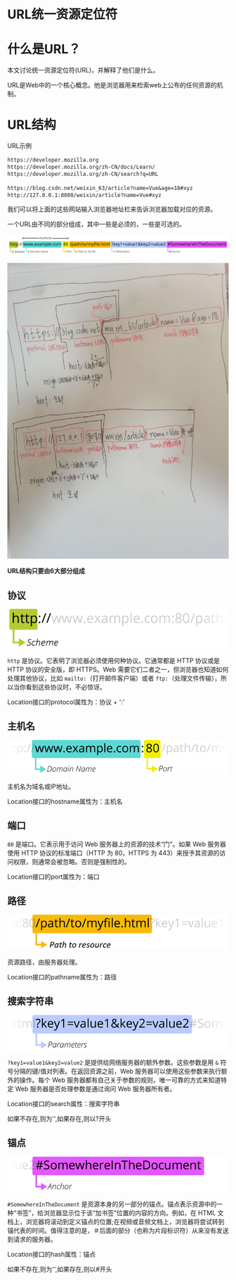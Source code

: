 # URL统一资源定位符

# 什么是URL？

本文讨论统一资源定位符(URL)，并解释了他们是什么。

URL是Web中的一个核心概念。他是浏览器用来检索web上公布的任何资源的机制。

# URL结构

URL示例

```
https://developer.mozilla.org
https://developer.mozilla.org/zh-CN/docs/Learn/
https://developer.mozilla.org/zh-CN/search?q=URL

https://blog.csdn.net/weixin_63/article?name=Vue&age=18#xyz
http://127.0.0.1:8080/weixin/article?name=Vue#xyz
```

我们可以将上面的这些网站输入浏览器地址栏来告诉浏览器加载对应的资源。

一个URL由不同的部分组成，其中一些是必须的，一些是可选的。

![](./img/URL结构1.png)

 ![](./img/URL结构.jpg)

**URL结构只要由6大部分组成**

## 协议

![](./img/URL协议.png)

`http` 是协议。它表明了浏览器必须使用何种协议。它通常都是 HTTP 协议或是 HTTP 协议的安全版，即 HTTPS。Web 需要它们二者之一，但浏览器也知道如何处理其他协议，比如 `mailto:`（打开邮件客户端）或者 `ftp:`（处理文件传输），所以当你看到这些协议时，不必惊讶。

Location接口的protocol属性为：协议 + ':'

## 主机名

![](./img/主机名.png)

主机名为域名或IP地址。

Location接口的hostname属性为：主机名

## 端口

`80` 是端口。它表示用于访问 Web 服务器上的资源的技术“门”。如果 Web 服务器使用 HTTP 协议的标准端口（HTTP 为 80，HTTPS 为 443）来授予其资源的访问权限，则通常会被忽略。否则是强制性的。

Location接口的port属性为：端口

## 路径

![](./img/路径.png)

资源路径，由服务器处理。

Location接口的pathname属性为：路径

## 搜索字符串

![](./img/搜索字符串.png)

`?key1=value1&key2=value2` 是提供给网络服务器的额外参数。这些参数是用 `&` 符号分隔的键/值对列表。在返回资源之前，Web 服务器可以使用这些参数来执行额外的操作。每个 Web 服务器都有自己关于参数的规则，唯一可靠的方式来知道特定 Web 服务器是否处理参数是通过询问 Web 服务器所有者。

Location接口的search属性：搜索字符串

如果不存在,则为'',如果存在,则以?开头

## 锚点

![](./img/锚点.png)

`#SomewhereInTheDocument` 是资源本身的另一部分的锚点。锚点表示资源中的一种“书签”，给浏览器显示位于该“加书签”位置的内容的方向。例如，在 HTML 文档上，浏览器将滚动到定义锚点的位置;在视频或音频文档上，浏览器将尝试转到锚代表的时间。值得注意的是，＃后面的部分（也称为片段标识符）从来没有发送到请求的服务器。

Location接口的hash属性：锚点

如果不存在,则为'',如果存在,则以#开头





































































































